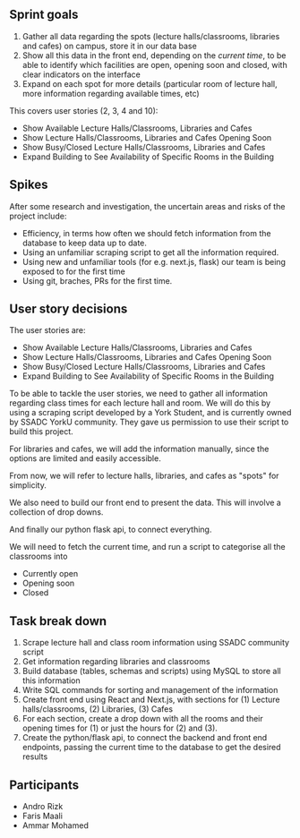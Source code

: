 ## Sprint goals
1) Gather all data regarding the spots (lecture halls/classrooms, libraries and cafes) on campus, store it in our data base
2) Show all this data in the front end, depending on the *current time*, to be able to identify which facilities are open, opening soon and closed, with clear indicators on the interface
3) Expand on each spot for more details (particular room of lecture hall, more information regarding available times, etc)

This covers user stories (2, 3, 4 and 10):
- Show Available Lecture Halls/Classrooms, Libraries and Cafes
- Show Lecture Halls/Classrooms, Libraries and Cafes Opening Soon
- Show Busy/Closed Lecture Halls/Classrooms, Libraries and Cafes
- Expand Building to See Availability of Specific Rooms in the Building

## Spikes
After some research and investigation, the uncertain areas and risks of the project include:
- Efficiency, in terms how often we should fetch information from the database to keep data up to date.
- Using an unfamiliar scraping script to get all the information required.
- Using new and unfamiliar tools (for e.g. next.js, flask) our team is being exposed to for the first time
- Using git, braches, PRs for the first time.

## User story decisions
The user stories are:
- Show Available Lecture Halls/Classrooms, Libraries and Cafes
- Show Lecture Halls/Classrooms, Libraries and Cafes Opening Soon
- Show Busy/Closed Lecture Halls/Classrooms, Libraries and Cafes
- Expand Building to See Availability of Specific Rooms in the Building

To be able to tackle the user stories, we need to gather all information regarding class times for each lecture hall and room. We will do this by using a scraping script developed by a York Student, and is currently owned by SSADC YorkU community. They gave us permission to use their script to build this project.

For libraries and cafes, we will add the information manually, since the options are limited and easily accessible.

From now, we will refer to lecture halls, libraries, and cafes as "spots" for simplicity.

We also need to build our front end to present the data. This will involve a collection of drop downs.

And finally our python flask api, to connect everything.

We will need to fetch the current time, and run a script to categorise all the classrooms into
- Currently open
- Opening soon
- Closed

## Task break down
1) Scrape lecture hall and class room information using SSADC community script
2) Get information regarding libraries and classrooms
3) Build database (tables, schemas and scripts) using MySQL to store all this information
4) Write SQL commands for sorting and management of the information
5) Create front end using React and Next.js, with sections for (1) Lecture halls/classrooms, (2) Libraries, (3) Cafes
6) For each section, create a drop down with all the rooms and their opening times for (1) or just the hours for (2) and (3).
7) Create the python/flask api, to connect the backend and front end endpoints, passing the current time to the database to get the desired results

## Participants
- Andro Rizk
- Faris Maali
- Ammar Mohamed